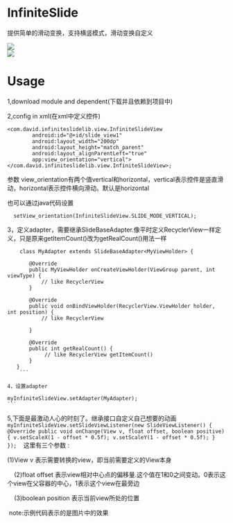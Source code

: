 # InfiniteSlide
提供简单的滑动变换，支持横竖模式，滑动变换自定义

![](http://upload-images.jianshu.io/upload_images/2440045-9209cc458fde6ea0.gif?imageMogr2/auto-orient/strip)	
![](http://upload-images.jianshu.io/upload_images/2440045-33b2eb24d2637850.gif?imageMogr2/auto-orient/strip)

# Usage
1,download module and dependent(下载并且依赖到项目中)
  
2,config in xml(在xml中定义控件)
```
<com.david.infiniteslidelib.view.InfiniteSlideView
        android:id="@+id/slide_view1"
        android:layout_width="200dp"
        android:layout_height="match_parent"
        android:layout_alignParentLeft="true"
        app:view_orientation="vertical"></com.david.infiniteslidelib.view.InfiniteSlideView>;
```
              
参数 view_orientation有两个值vertical和horizontal，vertical表示控件是竖直滑动，horizontal表示控件横向滑动。默认是horizontal

也可以通过java代码设置
 ```
   setView_orientation(InfiniteSlideView.SLIDE_MODE_VERTICAL);
 ```
 
 3，定义adapter，需要继承SlideBaseAdapter.像平时定义RecyclerView一样定义，只是原来getItemCount()改为getRealCount()用法一样
 ```
     class MyAdapter extends SlideBaseAdapter<MyViewHolder> {

        @Override
        public MyViewHolder onCreateViewHolder(ViewGroup parent, int viewType) {
            // like RecyclerView
        }

        @Override
        public void onBindViewHolder(RecyclerView.ViewHolder holder, int position) {
            // like RecyclerView
           
        }

        @Override
        public int getRealCount() {
             // like RecyclerView getItemCount()
        }
    }
     ```
     
 4，设置adapter
 ```
    myInfiniteSlideView.setAdapter(MyAdapter);
    ```
    
 5,下面是最激动人心的时刻了。继承接口自定义自己想要的动画
    ```
    myInfiniteSlideView.setSlideViewListener(new SlideViewListener() {
            @Override
            public void onChange(View v, float offset, boolean positive) {
                v.setScaleX(1 - offset * 0.5f);
                v.setScaleY(1 - offset * 0.5f);
            }
        });
    ```
    这里有三个参数 :<p>
      (1)View v 表示需要转换的view，即当前需要定义的View本身<p>
      (2)float offset 表示view相对中心点的偏移量.这个值在1和0之间变动。0表示这个view在父容器的中心，1表示这个view在最旁边<p>
      (3)boolean position 表示当前view所处的位置<p>

  note:示例代码表示的是图片中的效果
    
    
      
    
  
